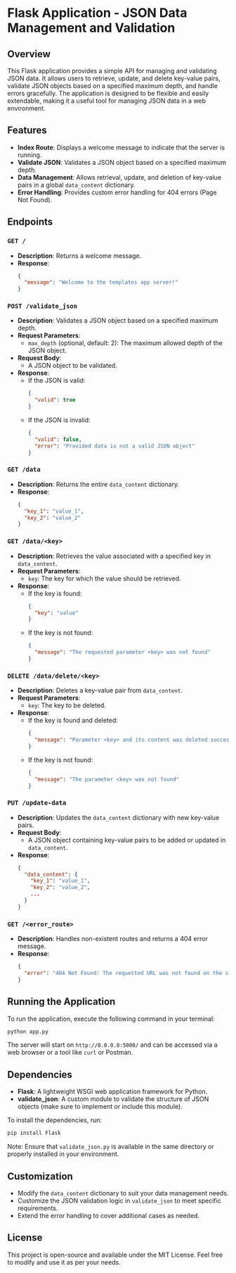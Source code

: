 # Flask Application - JSON Data Management and Validation

## Overview

This Flask application provides a simple API for managing and validating JSON data. It allows users to retrieve, update, and delete key-value pairs, validate JSON objects based on a specified maximum depth, and handle errors gracefully. The application is designed to be flexible and easily extendable, making it a useful tool for managing JSON data in a web environment.

## Features

- **Index Route**: Displays a welcome message to indicate that the server is running.
- **Validate JSON**: Validates a JSON object based on a specified maximum depth.
- **Data Management**: Allows retrieval, update, and deletion of key-value pairs in a global `data_content` dictionary.
- **Error Handling**: Provides custom error handling for 404 errors (Page Not Found).

## Endpoints

### `GET /`

- **Description**: Returns a welcome message.
- **Response**: 
  ```json
  {
    "message": "Welcome to the templates app server!"
  }
  ```

### `POST /validate_json`

- **Description**: Validates a JSON object based on a specified maximum depth.
- **Request Parameters**:
  - `max_depth` (optional, default: 2): The maximum allowed depth of the JSON object.
- **Request Body**:
  - A JSON object to be validated.
- **Response**:
  - If the JSON is valid:
    ```json
    {
      "valid": true
    }
    ```
  - If the JSON is invalid:
    ```json
    {
      "valid": false,
      "error": "Provided data is not a valid JSON object"
    }
    ```

### `GET /data`

- **Description**: Returns the entire `data_content` dictionary.
- **Response**:
  ```json
  {
    "key_1": "value_1",
    "key_2": "value_2"
  }
  ```

### `GET /data/<key>`

- **Description**: Retrieves the value associated with a specified key in `data_content`.
- **Request Parameters**:
  - `key`: The key for which the value should be retrieved.
- **Response**:
  - If the key is found:
    ```json
    {
      "key": "value"
    }
    ```
  - If the key is not found:
    ```json
    {
      "message": "The requested parameter <key> was not found"
    }
    ```

### `DELETE /data/delete/<key>`

- **Description**: Deletes a key-value pair from `data_content`.
- **Request Parameters**:
  - `key`: The key to be deleted.
- **Response**:
  - If the key is found and deleted:
    ```json
    {
      "message": "Parameter <key> and its content was deleted successfully"
    }
    ```
  - If the key is not found:
    ```json
    {
      "message": "The parameter <key> was not found"
    }
    ```

### `PUT /update-data`

- **Description**: Updates the `data_content` dictionary with new key-value pairs.
- **Request Body**:
  - A JSON object containing key-value pairs to be added or updated in `data_content`.
- **Response**:
  ```json
  {
    "data_content": {
      "key_1": "value_1",
      "key_2": "value_2",
      ...
    }
  }
  ```

### `GET /<error_route>`

- **Description**: Handles non-existent routes and returns a 404 error message.
- **Response**:
  ```json
  {
    "error": "404 Not Found: The requested URL was not found on the server."
  }
  ```

## Running the Application

To run the application, execute the following command in your terminal:

```bash
python app.py
```

The server will start on `http://0.0.0.0:5000/` and can be accessed via a web browser or a tool like `curl` or Postman.

## Dependencies

- **Flask**: A lightweight WSGI web application framework for Python.
- **validate_json**: A custom module to validate the structure of JSON objects (make sure to implement or include this module).

To install the dependencies, run:

```bash
pip install Flask
```

Note: Ensure that `validate_json.py` is available in the same directory or properly installed in your environment.

## Customization

- Modify the `data_content` dictionary to suit your data management needs.
- Customize the JSON validation logic in `validate_json` to meet specific requirements.
- Extend the error handling to cover additional cases as needed.

## License

This project is open-source and available under the MIT License. Feel free to modify and use it as per your needs.
